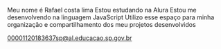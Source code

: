 Meu nome é Rafael costa lima
Estou estudando na Alura
Estou me desenvolvendo na linguagem JavaScript
Utilizo esse espaço para minha organização e compartilhamento dos meu projetos desenvolvidos

00001120183637sp@al.educacao.sp.gov.br
